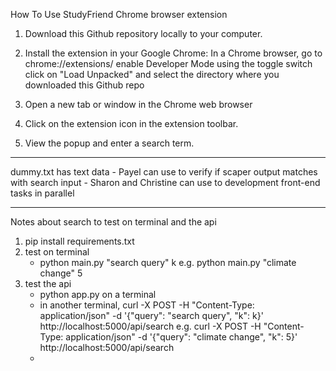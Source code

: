How To Use StudyFriend Chrome browser extension

1. Download this Github repository locally to your computer. 

2. Install the extension in your Google Chrome:
    In a Chrome browser, go to chrome://extensions/
    enable Developer Mode using the toggle switch
    click on "Load Unpacked" and select the directory where you downloaded this Github repo

3. Open a new tab or window in the Chrome web browser

4. Click on the extension icon in the extension toolbar.

5. View the popup and enter a search term.

------
dummy.txt has text data
    - Payel can use to verify if scaper output matches with search input
    - Sharon and Christine can use to development front-end tasks in parallel

------

Notes about search to test on terminal and the api
1. pip install requirements.txt
1. test on terminal
   - python main.py "search query" k e.g. python main.py "climate change" 5
3. test the api
   - python app.py on a terminal
   - in another terminal, curl -X POST -H "Content-Type: application/json" -d '{"query": "search query", "k": k}' http://localhost:5000/api/search e.g. curl -X POST -H "Content-Type: application/json" -d '{"query": "climate change", "k": 5}' http://localhost:5000/api/search
   - 

